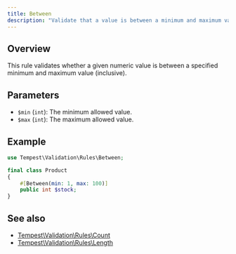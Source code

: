 ```yaml
---
title: Between
description: "Validate that a value is between a minimum and maximum value."
---
```


## Overview

This rule validates whether a given numeric value is between a specified minimum and maximum value (inclusive).

## Parameters

- `$min` (`int`): The minimum allowed value.
- `$max` (`int`): The maximum allowed value.

## Example

```php
use Tempest\Validation\Rules\Between;

final class Product
{
    #[Between(min: 1, max: 100)]
    public int $stock;
}
```

## See also

- [Tempest\Validation\Rules\Count](09-count.md)
- [Tempest\Validation\Rules\Length](28-length.md)
